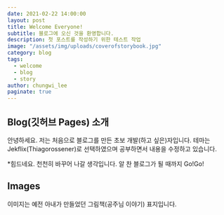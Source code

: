 ```yaml
---
date: 2021-02-22 14:00:00
layout: post
title: Welcome Everyone!
subtitle: 블로그에 오신 것을 환영합니다.
description: 첫 포스트를 작성하기 위한 테스트 작업
image: "/assets/img/uploads/coverofstorybook.jpg"
category: blog
tags:
  - welcome
  - blog
  - story
author: chungwi_lee
paginate: true
---
```


## Blog(깃허브 Pages) 소개

안녕하세요. 저는 처음으로 블로그를 만든 초보 개발(하고 싶은)자입니다.
테마는 Jekflix(Thiagorossener)로 선택하였으며 공부하면서 내용을 수정하고 있습니다. 

*힘드네요. 천천히 바꾸어 나갈 생각입니다. 알 찬 블로그가 될 때까지 Go!Go!

## Images

이미지는 예전 아내가 만들었던 그림책(공주님 이야기) 표지입니다.




